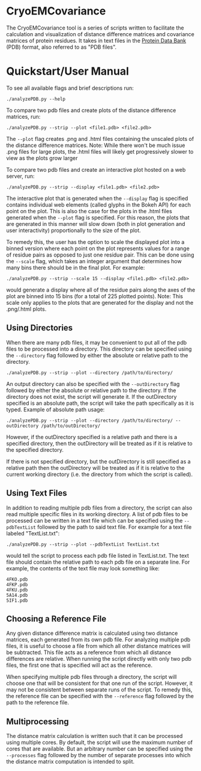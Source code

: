 # CryoEMCovariance

The CryoEMCovariance tool is a series of scripts written to facilitate
the calculation and visualization of distance difference matrices and 
covariance matrices of protein residues. It takes in text files in the
[Protein Data Bank](https://www.cgl.ucsf.edu/chimera/docs/UsersGuide/tutorials/pdbintro.html)
(PDB) format, also referred to as "PDB files".

Quickstart/User Manual
======================

To see all available flags and brief descriptions run:

```
./analyzePDB.py --help
```

To compare two pdb files and create plots of the distance difference matrices, 
run:

```
./analyzePDB.py --strip --plot <file1.pdb> <file2.pdb>
```
The ``--plot`` flag creates .png and .html files containing the unscaled
plots of the distance difference matrices.
Note: While there won't be much issue .png files for large plots, the
      .html files will likely get progressively slower to view as the plots grow
      larger

To compare two pdb files and create an interactive plot hosted on a web server,
run:

```
./analyzePDB.py --strip --display <file1.pdb> <file2.pdb>
```

The interactive plot that is generated when the ``--display`` flag is
specified contains individual web elements (called glyphs in the Bokeh API)
for each point on the plot. This is also the case for the plots in the
.html files generated when the ``--plot`` flag is specified. For this reason,
the plots that are generated in this manner will slow down (both in
plot generation and user interactivity) proportionally to the size of the plot.

To remedy this, the user has the option to scale the displayed plot into a
binned version where each point on the plot represents values for a range of 
residue pairs as opposed to just one residue pair. This can be done using the
``--scale`` flag, which takes an integer argument that determines how many
bins there should be in the final plot. For example:

```
./analyzePDB.py --strip --scale 15 --display <file1.pdb> <file2.pdb>
```
would generate a display where all of the residue pairs along the
axes of the plot are binned into 15 bins (for a total of 225 plotted points).
Note: This scale only applies to the plots that are generated for the
display and not the .png/.html plots.

Using Directories
-----------------

When there are many pdb files, it may be convenient to put all of the pdb
files to be processed into a directory. This directory can be specified using
the ``--directory`` flag followed by either the absolute or relative path to
the directory.

```
./analyzePDB.py --strip --plot --directory /path/to/directory/
```

An output directory can also be specified with the ``--outDirectory`` flag
followed by either the absolute or relative path to the directory. If the 
directory does not exist, the script will generate it. If the outDirectory 
specified is an absolute path, the script will take the
path specifically as it is typed. Example of absolute path usage:

```
./analyzePDB.py --strip --plot --directory /path/to/directory/ --outDirectory /path/to/outDirectory/
```

However, if the outDirectory specified is a relative path and there is a
specified directory, then the outDirectory will be treated as if it is
relative to the specified directory. 

If there is not specified directory, but the outDirectory is still specified 
as a relative path then the outDirectory will be treated as if it is relative
to the current working directory (i.e. the directory from which the script
is called).

Using Text Files
----------------

In addition to reading multiple pdb files from a directory, the script
can also read multiple specific files in its working directory. A list of
pdb files to be processed can be written in a text file which
can be specified using the ``--pdbTextList`` followed by the path to said
text file. For example for a text file labeled "TextList.txt":

```
./analyzePDB.py --strip --plot --pdbTextList TextList.txt
```

would tell the script to process each pdb file listed in TextList.txt.
The text file should contain the relative path to each pdb file on a separate 
line. For example, the contents of the text file may look something like:

```
4FKO.pdb
4FKP.pdb
4FKU.pdb
5A14.pdb
5IF1.pdb
```

Choosing a Reference File
-------------------------

Any given distance difference matrix is calculated using two distance matrices,
each generated from its own pdb file. For analyzing multiple pdb files, it is
useful to choose a file from which all other distance matrices will be 
subtracted. This file acts as a reference from which all distance differences
are relative. When running the script directly with only two pdb files, the 
first one that is specified will act as the reference. 

When specifying multiple pdb files through a directory, the script 
will choose one that will be consistent for that one run of the script.
However, it may not be consistent between separate runs of the script.
To remedy this, the reference file can be specified with the
``--reference`` flag followed by the path to the reference file.

Multiprocessing
---------------

The distance matrix calculation is written such that it can be processed
using multiple cores. By default, the script will use the maximum number of
cores that are available. But an arbitrary number can be specified using the
``--processes`` flag followed by the number of separate processes into which the
distance matrix computation is intended to split.

